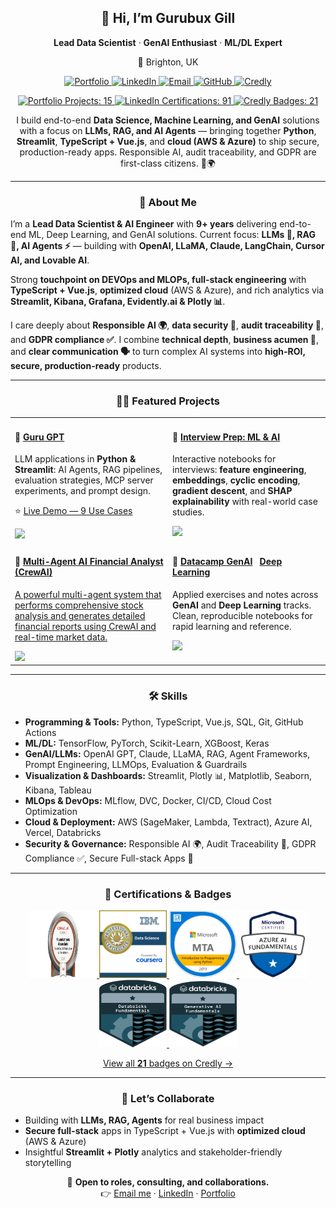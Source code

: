 <!-- =========================
   HERO / HEADER
========================= -->

<h2 align="center">👋 Hi, I’m <b>Gurubux Gill</b></h2>
<p align="center"><b>Lead Data Scientist</b> · <b>GenAI Enthusiast</b> · <b>ML/DL Expert</b></p>

<p align="center">
  📍 Brighton, UK
</p>

<!-- Quick Links as Buttons -->
<p align="center">
  <a href="https://www.datascienceportfol.io/gurubuxgill07" target="_blank">
    <img src="https://img.shields.io/badge/Portfolio-View%20Projects-4c1?style=for-the-badge" alt="Portfolio">
  </a>
  <a href="https://www.linkedin.com/in/gurubux-gill" target="_blank">
    <img src="https://img.shields.io/badge/LinkedIn-Connect-0A66C2?style=for-the-badge&logo=linkedin" alt="LinkedIn">
  </a>
  <a href="mailto:gurubuxgill07@gmail.com">
    <img src="https://img.shields.io/badge/Email-Contact%20Me-red?style=for-the-badge&logo=gmail" alt="Email">
  </a>
  <a href="https://github.com/Gurubux" target="_blank">
    <img src="https://img.shields.io/badge/GitHub-Gurubux-181717?style=for-the-badge&logo=github" alt="GitHub">
  </a>
  <a href="https://www.credly.com/users/gurubux-singh-gill/badges#credly" target="_blank">
    <img src="https://img.shields.io/badge/Credly-Badges-FF6B00?style=for-the-badge" alt="Credly">
  </a>
</p>

<!-- Stat Cards -->
<p align="center">
  <a href="https://www.datascienceportfol.io/gurubuxgill07" target="_blank">
    <img src="https://img.shields.io/badge/Portfolio_Projects-15-4c1?style=for-the-badge" alt="Portfolio Projects: 15">
  </a>
  <a href="https://www.linkedin.com/in/gurubux-gill/details/certifications/" target="_blank">
    <img src="https://img.shields.io/badge/LinkedIn_Certifications-91-2962FF?style=for-the-badge" alt="LinkedIn Certifications: 91">
  </a>
  <a href="https://www.credly.com/users/gurubux-singh-gill/badges#credly" target="_blank">
    <img src="https://img.shields.io/badge/Credly_Badges-21-FF9800?style=for-the-badge" alt="Credly Badges: 21">
  </a>
</p>

<!-- Tagline -->
<p align="center">
  I build end-to-end <b>Data Science, Machine Learning, and GenAI</b> solutions with a focus on 
  <b>LLMs, RAG, and AI Agents</b> — bringing together <b>Python</b>, <b>Streamlit</b>, 
  <b>TypeScript + Vue.js</b>, and <b>cloud (AWS &amp; Azure)</b> to ship secure, production-ready apps. 
  Responsible AI, audit traceability, and GDPR are first-class citizens. 🔐🌍
</p>

<hr/>

<!-- =========================
   ABOUT
========================= -->

<h3 align="center">🚀 About Me</h3>

<p>
I’m a <b>Lead Data Scientist & AI Engineer</b> with <b>9+ years</b> delivering end-to-end ML, Deep Learning, and GenAI solutions. 
Current focus: <b>LLMs 🤖, RAG 🔎, AI Agents ⚡</b> — building with <b>OpenAI, LLaMA, Claude, LangChain, Cursor AI, and Lovable AI</b>.
</p>

<p>
Strong <b>touchpoint on DEVOps and MLOPs, full-stack engineering</b> with <b>TypeScript + Vue.js</b>, 
<b>optimized cloud</b> (AWS & Azure), and rich analytics via <b>Streamlit, Kibana, Grafana, Evidently.ai & Plotly 📊</b>.
</p>

<p>
I care deeply about <b>Responsible AI 🌍</b>, <b>data security 🔐</b>, <b>audit traceability 📝</b>, and 
<b>GDPR compliance ✅</b>. I combine <b>technical depth</b>, <b>business acumen 💼</b>, and 
<b>clear communication 🗣️</b> to turn complex AI systems into <b>high-ROI, secure, production-ready</b> products.
</p>

<hr/>

<!-- =========================
   FEATURED PROJECTS
========================= -->

<h3 align="center">🧑‍💻 Featured Projects</h3>

<table>
  <tr>
    <td width="50%" valign="top">
      <h4>🔹 <a href="https://github.com/Gurubux/guru_gpt">Guru GPT</a></h4>
      <p>
        LLM applications in <b>Python & Streamlit</b>: AI Agents, RAG pipelines, evaluation strategies, 
        MCP server experiments, and prompt design.
      </p>
      <p>⭐ <a href="https://github.com/Gurubux/guru_gpt?tab=readme-ov-file#-live-demo---9-use-cases">Live Demo — 9 Use Cases</a></p>
      <img src="http://img.shields.io/badge/Tech-Python%20%7C%20Streamlit%20%7C%20RAG%20%7C%20Agents%20%7C%20MCP%20%7C%20GPT%20%7C%20Evals-blue" />
    </td>
    <td width="50%" valign="top">
      <h4>🔹 <a href="https://github.com/Gurubux/interview-prep-ml-ai">Interview Prep: ML & AI</a></h4>
      <p>
        Interactive notebooks for interviews: <b>feature engineering</b>, <b>embeddings</b>, <b>cyclic encoding</b>, 
        <b>gradient descent</b>, and <b>SHAP explainability</b> with real-world case studies.
      </p>
      <img src="https://img.shields.io/badge/Tech-Python%20%7C%20scikit--learn%20%7C%20SHAP%20%7C%20Notebooks%20%7C%20ML%20%7C%20DL%20%7C%20AWS%20%7C%20Databricks%20%7C%20Deployment-blue" />
    </td>
  </tr>
  <tr>
    <td width="50%" valign="top">
      <h4>🔹 <a href="https://github.com/Gurubux/interview-prep-ml-ai/tree/main/15_GenAI_LLMs/notebooks/agentic_ai/multi_agent_financial_analyst">Multi-Agent AI Financial Analyst (CrewAI)</h4>
      <p>
        A powerful multi-agent system that performs comprehensive stock analysis and generates detailed financial reports using CrewAI and real-time market data.
      </p>
      <img src="https://img.shields.io/badge/Tech-Python%20%7C%20CrewAI%20%7C%20AIAgent%20%7C%20Automate-blue" />
    </td>
    <td width="50%" valign="top">
      <h4>🔹 <a href="https://github.com/Gurubux/datacamp">Datacamp GenAI</a> &nbsp; <a href="https://github.com/Gurubux/datacamp_dl">Deep Learning</a></h4>
      <p>
        Applied exercises and notes across <b>GenAI</b> and <b>Deep Learning</b> tracks.  
        Clean, reproducible notebooks for rapid learning and reference.
      </p>
      <img src="https://img.shields.io/badge/Tech-Python%20%7C%20TensorFlow%20%7C%20PyTorch%20%7C%20Notebooks-blue" />
    </td>
  </tr>
</table>

<hr/>

<!-- =========================
   SKILLS
========================= -->

<h3 align="center">🛠️ Skills</h3>

<ul>
  <li><b>Programming & Tools:</b> Python, TypeScript, Vue.js, SQL, Git, GitHub Actions</li>
  <li><b>ML/DL:</b> TensorFlow, PyTorch, Scikit-Learn, XGBoost, Keras</li>
  <li><b>GenAI/LLMs:</b> OpenAI GPT, Claude, LLaMA, RAG, Agent Frameworks, Prompt Engineering, LLMOps, Evaluation & Guardrails</li>
  <li><b>Visualization & Dashboards:</b> Streamlit, Plotly 📊, Matplotlib, Seaborn, Kibana, Tableau</li>
  <li><b>MLOps & DevOps:</b> MLflow, DVC, Docker, CI/CD, Cloud Cost Optimization</li>
  <li><b>Cloud & Deployment:</b> AWS (SageMaker, Lambda, Textract), Azure AI, Vercel, Databricks</li>
  <li><b>Security & Governance:</b> Responsible AI 🌍, Audit Traceability 📝, GDPR Compliance ✅, Secure Full-stack Apps 🔐</li>
</ul>

<hr/>

<!-- =========================
   CERTIFICATIONS / BADGES
========================= -->

<h3 align="center">🏅 Certifications & Badges</h3>

<p align="center">
  <!-- Row 1 -->
  <a href="https://catalog-education.oracle.com/ords/certview/sharebadge?id=16913D3FE80A629ED20F3B3AAA1688AE66B6A9CEF5604DF53B11858E8D2E8B4E">
    <img src="https://raw.githubusercontent.com/Gurubux/Gurubux/main/media/OCI25AICFAV1.png" width="108" height="108" alt="Oracle AI Foundations 2025"/>
  </a>
  <a href="https://www.credly.com/badges/1f325629-1f7f-46ee-8c30-f75f5297bb5a">
    <img src="https://raw.githubusercontent.com/Gurubux/Gurubux/main/media/IBM_DS.png" width="108" height="108" alt="IBM DS Professional Certificate"/>
  </a>
  <a href="https://www.credly.com/badges/0c91aa13-c3d1-47da-81eb-578e901a6d43">
    <img src="https://raw.githubusercontent.com/Gurubux/Gurubux/main/media/MTA-Introduction-to-Programming-using-Python-2019.png" width="108" height="108" alt="MTA Python"/>
  </a>
  <a href="https://www.credly.com/badges/2307ca74-adfe-4378-9bc2-195bd32163ac">
    <img src="https://raw.githubusercontent.com/Gurubux/Gurubux/main/media/azure-ai-fundamentals-600x600.png" width="108" height="108" alt="Azure AI Fundamentals"/>
  </a>
  <a href="https://credentials.databricks.com/8fb802eb-174c-4a4b-9009-943197225953">
    <img src="https://raw.githubusercontent.com/Gurubux/Gurubux/main/media/fundamentals-badge-databricks-2x_1.png" width="108" height="108" alt="Databricks Fundamentals"/>
  </a>
  <a href="https://credentials.databricks.com/15a28b3d-e98c-45e9-b544-bbf125620fce">
    <img src="https://raw.githubusercontent.com/Gurubux/Gurubux/main/media/fundamentals-badge-generative-lp.png" width="108" height="108" alt="Databricks Generative AI Fundamentals"/>
  </a>
</p>

<p align="center">
  <a href="https://www.credly.com/users/gurubux-singh-gill/badges#credly" target="_blank">
    View all <b>21</b> badges on Credly →
  </a>
</p>

<hr/>

<!-- =========================
   CONTACT / CTA
========================= -->

<h3 align="center">🤝 Let’s Collaborate</h3>
<ul>
  <li>Building with <b>LLMs, RAG, Agents</b> for real business impact</li>
  <li><b>Secure full-stack</b> apps in TypeScript + Vue.js with <b>optimized cloud</b> (AWS & Azure)</li>
  <li>Insightful <b>Streamlit + Plotly</b> analytics and stakeholder-friendly storytelling</li>
</ul>

<p align="center">
  💬 <b>Open to roles, consulting, and collaborations.</b>  
  <br/>
  👉 <a href="mailto:gurubuxgill07@gmail.com">Email me</a> · 
  <a href="https://www.linkedin.com/in/gurubux-gill">LinkedIn</a> · 
  <a href="https://www.datascienceportfol.io/gurubuxgill07">Portfolio</a>
</p>
